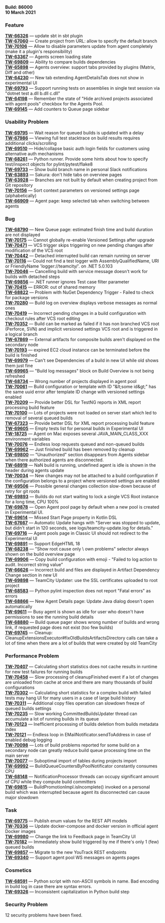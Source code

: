 [//]: # (title: TeamCity 2020.2.2 Release Notes)
[//]: # (auxiliary-id: TeamCity 2020.2.2 Release Notes)

__Build: 86000__   
__10 March 2021__

### Feature

[**TW-66326**](https://youtrack.jetbrains.com/oauth?state=%2Fissue%2FTW-66326) — update sbt in sbt plugin  
[**TW-67060**](https://youtrack.jetbrains.com/oauth?state=%2Fissue%2FTW-67060) — Create project from URL: allow to specify the default branch  
[**TW-70106**](https://youtrack.jetbrains.com/oauth?state=%2Fissue%2FTW-70106) — Allow to disable parameters update from agent completely (make it a plugin&#39;s responsibility)  
[**TW-63367**](https://youtrack.jetbrains.com/oauth?state=%2Fissue%2FTW-63367) — Agents screen loading state  
[**TW-69809**](https://youtrack.jetbrains.com/oauth?state=%2Fissue%2FTW-69809) — Ability to compare builds dependencies  
[**TW-65898**](https://youtrack.jetbrains.com/oauth?state=%2Fissue%2FTW-65898) — Agents overview: support tabs provided by plugins (Matrix, Diff and other)  
[**TW-64230**](https://youtrack.jetbrains.com/oauth?state=%2Fissue%2FTW-64230) — New tab extending AgentDetailsTab does not show in experimental UI  
[**TW-69793**](https://youtrack.jetbrains.com/oauth?state=%2Fissue%2FTW-69793) — Support running tests on assemblies in single test session via &quot;dotnet test a.dll b.dll c.dll&quot;  
[**TW-64198**](https://youtrack.jetbrains.com/oauth?state=%2Fissue%2FTW-64198) — Remember the state of &quot;Hide archived projects associated with agent pools&quot; checkbox for the Agents Pool.  
[**TW-69145**](https://youtrack.jetbrains.com/oauth?state=%2Fissue%2FTW-69145) — Add counters to Queue page sidebar

### Usability Problem

[**TW-69795**](https://youtrack.jetbrains.com/oauth?state=%2Fissue%2FTW-69795) — Wait reason for queued builds is updated with a delay  
[**TW-67986**](https://youtrack.jetbrains.com/oauth?state=%2Fissue%2FTW-67986) — Viewing full test stacktrace on build results requires additional clicks/scrolling  
[**TW-69510**](https://youtrack.jetbrains.com/oauth?state=%2Fissue%2FTW-69510) — Hide/collapse basic auth login fields for customers using alternative auth mechanisms  
[**TW-68261**](https://youtrack.jetbrains.com/oauth?state=%2Fissue%2FTW-68261) — Python runner. Provide some hints about how to specify test/inspect objects for pylint/pytest/flake8  
[**TW-69733**](https://youtrack.jetbrains.com/oauth?state=%2Fissue%2FTW-69733) — Show build branch name in personal Slack notifications  
[**TW-63893**](https://youtrack.jetbrains.com/oauth?state=%2Fissue%2FTW-63893) — Sakura: don&#39;t hide tabs on overview pages  
[**TW-63928**](https://youtrack.jetbrains.com/oauth?state=%2Fissue%2FTW-63928) — Branches are not built by default when creating project from Git repository  
[**TW-70156**](https://youtrack.jetbrains.com/oauth?state=%2Fissue%2FTW-70156) — Sort context parameters on versioned settings page (alphabetically)  
[**TW-66909**](https://youtrack.jetbrains.com/oauth?state=%2Fissue%2FTW-66909) — Agent page: keep selected tab when switching between agents

### Bug

[**TW-68790**](https://youtrack.jetbrains.com/oauth?state=%2Fissue%2FTW-68790) — New Queue page: estimated finish time and build duration are not displayed  
[**TW-70175**](https://youtrack.jetbrains.com/oauth?state=%2Fissue%2FTW-70175) — Cannot globally re-enable Versioned Settings after upgrade  
[**TW-70471**](https://youtrack.jetbrains.com/oauth?state=%2Fissue%2FTW-70471) — VCS trigger skips triggering on new pending changes after modification of the VCS root  
[**TW-70442**](https://youtrack.jetbrains.com/oauth?state=%2Fissue%2FTW-70442) — Detached interrupted build can remain running on server  
[**TW-70116**](https://youtrack.jetbrains.com/oauth?state=%2Fissue%2FTW-70116) — Could not find a test logger with AssemblyQualifiedName, URI or FriendlyName &#39;logger://teamcity/&#39;. on .NET 5.0.103  
[**TW-70046**](https://youtrack.jetbrains.com/oauth?state=%2Fissue%2FTW-70046) — Cancelling build with service message doesn&#39;t work for builds with detached steps  
[**TW-69856**](https://youtrack.jetbrains.com/oauth?state=%2Fissue%2FTW-69856) — .NET runner ignores Test case filter parameter  
[**TW-70415**](https://youtrack.jetbrains.com/oauth?state=%2Fissue%2FTW-70415) — ERROR: out of shared memory  
[**TW-68822**](https://youtrack.jetbrains.com/oauth?state=%2Fissue%2FTW-68822) — Problem with NuGet Dependency Trigger - Failed to check for package versions  
[**TW-70280**](https://youtrack.jetbrains.com/oauth?state=%2Fissue%2FTW-70280) — Build log on overview displays verbose messages as normal ones  
[**TW-70419**](https://youtrack.jetbrains.com/oauth?state=%2Fissue%2FTW-70419) — Incorrect pending changes in a build configuration with checkout rules after VCS root editing  
[**TW-70352**](https://youtrack.jetbrains.com/oauth?state=%2Fissue%2FTW-70352) — Build can be marked as failed if it has non branched VCS root (Perforce, SVN) and implicit versioned settings VCS root and is triggered in a logical branch  
[**TW-67869**](https://youtrack.jetbrains.com/oauth?state=%2Fissue%2FTW-67869) — External artifacts for composite builds aren&#39;t displayed on the secondary node  
[**TW-70193**](https://youtrack.jetbrains.com/oauth?state=%2Fissue%2FTW-70193) — expired EC2 cloud instance can be terminated before the build is finished  
[**TW-69979**](https://youtrack.jetbrains.com/oauth?state=%2Fissue%2FTW-69979) — Can&#39;t see Dependencies of a build in new UI while old shows them just fine  
[**TW-69965**](https://youtrack.jetbrains.com/oauth?state=%2Fissue%2FTW-69965) — &quot;Build log messages&quot; block on Build Overview is not being refreshed  
[**TW-68734**](https://youtrack.jetbrains.com/oauth?state=%2Fissue%2FTW-68734) — Wrong number of projects displayed in agent pool  
[**TW-70061**](https://youtrack.jetbrains.com/oauth?state=%2Fissue%2FTW-70061) — Build configuration or template with ID &quot;\&lt;some id\&gt;&quot; has the same uuid error after template ID change with versioned settings enabled  
[**TW-70209**](https://youtrack.jetbrains.com/oauth?state=%2Fissue%2FTW-70209) — Provide better DSL for TestNG reports in XML report processing build feature  
[**TW-70100**](https://youtrack.jetbrains.com/oauth?state=%2Fissue%2FTW-70100) — Lots of projects were not loaded on server start which led to removal of several queued builds  
[**TW-67323**](https://youtrack.jetbrains.com/oauth?state=%2Fissue%2FTW-67323) — Provide better DSL for XML report processing build feature  
[**TW-69605**](https://youtrack.jetbrains.com/oauth?state=%2Fissue%2FTW-69605) — Empty tests list for personal builds in Experimental UI  
[**TW-18725**](https://youtrack.jetbrains.com/oauth?state=%2Fissue%2FTW-18725) — Agent on Mac exposes several JAVA\_MAIN\_CLASS\_XXX environment variables  
[**TW-70076**](https://youtrack.jetbrains.com/oauth?state=%2Fissue%2FTW-70076) — Endless loop requests queued and non-queued builds  
[**TW-69962**](https://youtrack.jetbrains.com/oauth?state=%2Fissue%2FTW-69962) — Just finished build has been removed by cleanup  
[**TW-69800**](https://youtrack.jetbrains.com/oauth?state=%2Fissue%2FTW-69800) — &quot;Unauthorized&quot; section disappears from Agents sidebar when there authorized agents are disconnected.  
[**TW-68919**](https://youtrack.jetbrains.com/oauth?state=%2Fissue%2FTW-68919) — NaN build is running, undefined agent is idle is shown in the header during agents update  
[**TW-70034**](https://youtrack.jetbrains.com/oauth?state=%2Fissue%2FTW-70034) — New changes may not be attached to a build configuration if the configuration belongs to a project where versioned settings are enabled  
[**TW-69506**](https://youtrack.jetbrains.com/oauth?state=%2Fissue%2FTW-69506) — Possible general changes collection slow-down because of retry for git roots  
[**TW-69893**](https://youtrack.jetbrains.com/oauth?state=%2Fissue%2FTW-69893) — Builds do not start waiting to lock a single VCS Root instance for a long time, CPU 100%  
[**TW-69878**](https://youtrack.jetbrains.com/oauth?state=%2Fissue%2FTW-69878) — Open Agent pool page by default when a new pool is created in Experimental UI.  
[**TW-69614**](https://youtrack.jetbrains.com/oauth?state=%2Fissue%2FTW-69614) — Missed Start Page property in Kotlin DSL  
[**TW-67667**](https://youtrack.jetbrains.com/oauth?state=%2Fissue%2FTW-67667) — Automatic Update hangs with &quot;Server was stopped to update, but didn&#39;t start in 120 seconds, see logs/teamcity-update.log for details.&quot;  
[**TW-69716**](https://youtrack.jetbrains.com/oauth?state=%2Fissue%2FTW-69716) — Agent pools page in Classic UI should not redirect to the Experimental UI  
[**TW-69891**](https://youtrack.jetbrains.com/oauth?state=%2Fissue%2FTW-69891) — Support EdgeHTML 18  
[**TW-68238**](https://youtrack.jetbrains.com/oauth?state=%2Fissue%2FTW-68238) — &quot;Show root cause only \ own problems&quot; selector always shown on the build overview page  
[**TW-69906**](https://youtrack.jetbrains.com/oauth?state=%2Fissue%2FTW-69906) — Copy build configuration with emoji - &quot;Failed to log action to audit. Incorrect string value&quot;  
[**TW-66626**](https://youtrack.jetbrains.com/oauth?state=%2Fissue%2FTW-66626) — Incorrect build and files are displayed in Artifact Dependency Change section in new UI  
[**TW-69898**](https://youtrack.jetbrains.com/oauth?state=%2Fissue%2FTW-69898) — TeamCity Updater: use the SSL certificates uploaded to root project  
[**TW-68583**](https://youtrack.jetbrains.com/oauth?state=%2Fissue%2FTW-68583) — Python pylint inspection does not report &quot;Fatal errors&quot; as errors  
[**TW-68866**](https://youtrack.jetbrains.com/oauth?state=%2Fissue%2FTW-68866) — New Agent Details page: Update Java dialog doesn&#39;t open automatically  
[**TW-69611**](https://youtrack.jetbrains.com/oauth?state=%2Fissue%2FTW-69611) — Busy agent is shown as idle for user who doesn&#39;t have permissions to see the running build details  
[**TW-68880**](https://youtrack.jetbrains.com/oauth?state=%2Fissue%2FTW-68880) — Build queue pager shows wrong number of builds and wrong link, if requested page does not exist (too few builds)  
[**TW-69745**](https://youtrack.jetbrains.com/oauth?state=%2Fissue%2FTW-69745) — Cleanup: CleanupExtensionsExecutor#fixOldBuildsArtifactsDirectory calls can take a lot of time when there are a lot of builds that were created by old TeamCity

### Performance Problem

[**TW-70407**](https://youtrack.jetbrains.com/oauth?state=%2Fissue%2FTW-70407) — Calculating short statistics does not cache results in runtime for new test failures for running builds  
[**TW-70458**](https://youtrack.jetbrains.com/oauth?state=%2Fissue%2FTW-70458) — Slow processing of cleanupFinished event if a lot of changes are unloaded from cache at once and there are many thousands of build configurations  
[**TW-70302**](https://youtrack.jetbrains.com/oauth?state=%2Fissue%2FTW-70302) — Calculating short statistics for a complex build with failed tests may hang UI for many users in a case of large build history  
[**TW-70311**](https://youtrack.jetbrains.com/oauth?state=%2Fissue%2FTW-70311) — Additional copy files operation can slowdown freeze of queued builds settings  
[**TW-70235**](https://youtrack.jetbrains.com/oauth?state=%2Fissue%2FTW-70235) — Slow working CommittedBuildsUpdater thread can accumulate a lot of running builds in its queue  
[**TW-70123**](https://youtrack.jetbrains.com/oauth?state=%2Fissue%2FTW-70123) — Inefficient processing of builds deletion from builds metadata index  
[**TW-70121**](https://youtrack.jetbrains.com/oauth?state=%2Fissue%2FTW-70121) — Endless loop in EMailNotificator.sendToAddress in case of enabled debug logging  
[**TW-70098**](https://youtrack.jetbrains.com/oauth?state=%2Fissue%2FTW-70098) — Lots of build problems reported for some build on a secondary node can greatly reduce build queue processing time on the main server  
[**TW-70077**](https://youtrack.jetbrains.com/oauth?state=%2Fissue%2FTW-70077) — Suboptimal import of tables during projects import  
[**TW-69992**](https://youtrack.jetbrains.com/oauth?state=%2Fissue%2FTW-69992) — BuildQueueCountersByPoolNotificator constantly consumes CPU  
[**TW-68148**](https://youtrack.jetbrains.com/oauth?state=%2Fissue%2FTW-68148) — NotificationProcessor threads can occupy significant amount of CPU while they compute build committers  
[**TW-69815**](https://youtrack.jetbrains.com/oauth?state=%2Fissue%2FTW-69815) — BuildPromotionImpl.isIncomplete() invoked on a personal build which was interrupted because agent its disconnected can cause major slowdown

### Task

[**TW-69775**](https://youtrack.jetbrains.com/oauth?state=%2Fissue%2FTW-69775) — Publish enum values for the REST API models  
[**TW-70336**](https://youtrack.jetbrains.com/oauth?state=%2Fissue%2FTW-70336) — Update docker-compose and docker version in official agent Docker images  
[**TW-69980**](https://youtrack.jetbrains.com/oauth?state=%2Fissue%2FTW-69980) — Change the link to Feedback page in TeamCity UI  
[**TW-70182**](https://youtrack.jetbrains.com/oauth?state=%2Fissue%2FTW-70182) — Immediately show build triggered by me if there&#39;s only 1 (few) queued builds  
[**TW-69857**](https://youtrack.jetbrains.com/oauth?state=%2Fissue%2FTW-69857) — Migrate to the new YouTrack REST endpoints  
[**TW-69340**](https://youtrack.jetbrains.com/oauth?state=%2Fissue%2FTW-69340) — Support agent pool WS messages on agents pages

### Cosmetics

[**TW-68591**](https://youtrack.jetbrains.com/oauth?state=%2Fissue%2FTW-68591) — Python script with non-ASCII symbols in name. Bad encoding in build log in case there are syntax errors.  
[**TW-69326**](https://youtrack.jetbrains.com/oauth?state=%2Fissue%2FTW-69326) — Inconsistent capitalization in Python build step

### Security Problem

12 security problems have been fixed.